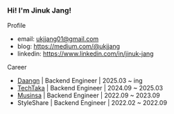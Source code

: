### Hi! I'm Jinuk Jang!

Profile
- email: ukjjang01@gmail.com
- blog: https://medium.com/@ukjjang
- linkedin: https://www.linkedin.com/in/jinuk-jang

Career
- [Daangn](https://www.daangn.com) | Backend Engineer | 2025.03 ~ ing
- [TechTaka](https://www.argoport.com) | Backend Engineer | 2024.09 ~ 2025.03
- [Musinsa](https://www.musinsa.com) | Backend Engineer | 2022.09 ~ 2023.09
- StyleShare | Backend Engineer | 2022.02 ~ 2022.09
